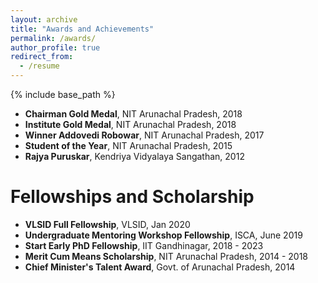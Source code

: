 ```yaml
---
layout: archive
title: "Awards and Achievements"
permalink: /awards/
author_profile: true
redirect_from:
  - /resume
---
```


{% include base_path %}

* **Chairman Gold Medal**, NIT Arunachal Pradesh, 2018
* **Institute Gold Medal**, NIT Arunachal Pradesh, 2018
* **Winner Addovedi Robowar**, NIT Arunachal Pradesh, 2017
* **Student of the Year**, NIT Arunachal Pradesh, 2015
* **Rajya Puruskar**, Kendriya Vidyalaya Sangathan, 2012


Fellowships and Scholarship
======
* **VLSID Full Fellowship**, VLSID, Jan 2020
* **Undergraduate Mentoring Workshop Fellowship**, ISCA, June 2019
* **Start Early PhD Fellowship**, IIT Gandhinagar, 2018 - 2023
* **Merit Cum Means Scholarship**, NIT Arunachal Pradesh, 2014 - 2018
* **Chief Minister's Talent Award**, Govt. of Arunachal Pradesh, 2014

